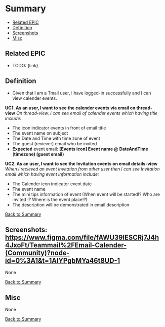 # Summary

* [Related EPIC](#related-epic)
* [Definition](#definition)
* [Screenshots](#screenshots)
* [Misc](#misc)

## Related EPIC

* TODO: {link}

## Definition

- Given that I am a Tmail user, I have logged-in successfully and I can view calender events.

**UC1. As an user, I want to see the calender events via email on thread-view**
 _On thread-view, I can see email of calender events which having title include:_
- The icon indicator events in front of email title 
- The event name on subject
- The Date and Time with time zone of event
- The guest (reviever) email who be invited
- **Expected** event email: **[Events icon] Event name @ DateAndTime (timezone) (guest email)**

**UC2.  As an user, I want to see the **Invitation** events on email details-view**
 _When I recieved an event invitation from other user then I can see Invitation email which having event information include:_
- The Calender icon indicator event date
- The event name
- The mini tips information of event (When event will be started!? Who are invited !? Where is the event place!?)
- The description will be demonstrated in email description


[Back to Summary](#summary)

## Screenshots:  https://www.figma.com/file/fAWU39IESCRj7J4h4JxoFt/Teammail%2FEmail-Calender-(Community)?node-id=0%3A1&t=1AIYPgbMYa46t8UD-1

None

[Back to Summary](#summary)

## Misc

None

[Back to Summary](#summary)
